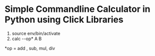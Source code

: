 # Simple Commandline Calculator in Python using Click Libraries

1. source env/bin/activate
2. calc --op* A B


*op = add , sub, mul, div
